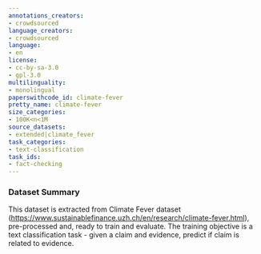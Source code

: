```yaml
---
annotations_creators:
- crowdsourced
language_creators:
- crowdsourced
language:
- en
license:
- cc-by-sa-3.0
- gpl-3.0
multilinguality:
- monolingual
paperswithcode_id: climate-fever
pretty_name: climate-fever
size_categories:
- 100K<n<1M
source_datasets:
- extended|climate_fever
task_categories:
- text-classification
task_ids:
- fact-checking
---
```


### Dataset Summary
This dataset is extracted from Climate Fever dataset (https://www.sustainablefinance.uzh.ch/en/research/climate-fever.html), pre-processed and, ready to train and evaluate.
The training objective is a text classification task - given a claim and evidence, predict if claim is related to evidence.